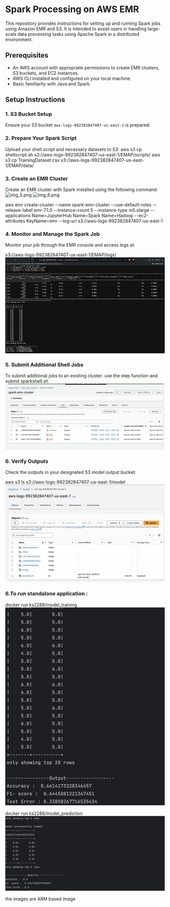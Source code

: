 # Spark Processing on AWS EMR

This repository provides instructions for setting up and running Spark jobs using Amazon EMR and S3. It is intended to assist users in handling large-scale data processing tasks using Apache Spark in a distributed environment.

## Prerequisites

- An AWS account with appropriate permissions to create EMR clusters, S3 buckets, and EC2 instances.
- AWS CLI installed and configured on your local machine.
- Basic familiarity with Java and Spark.

## Setup Instructions

### 1. S3 Bucket Setup

Ensure your S3 bucket `aws-logs-992382847407-us-east-1` is prepared:

### 2. Prepare Your Spark Script

Upload your shell script and necessary datasets to S3:
aws s3 cp shellscript.sh s3://aws-logs-992382847407-us-east-1/EMAP/scripts/
aws s3 cp TrainingDataset.csv s3://aws-logs-992382847407-us-east-1/EMAP/data/


### 3. Create an EMR Cluster

Create an EMR cluster with Spark installed using the following command:
![img_5.png](img_5.png)
![img_6.png](img_6.png)

 aws emr create-cluster --name spark-emr-cluster --use-default-roles --release-label emr-7.1.0 
 --instance-count 5 --instance-type m5.xlarge --applications Name=JupyterHub Name=Spark Name=Hadoop 
 --ec2-attributes KeyName=emr  --log-uri s3://aws-logs-992382847407-us-east-1
 

### 4. Monitor and Manage the Spark Job

Monitor your job through the EMR console and access logs at:

s3://aws-logs-992382847407-us-east-1/EMAP/logs/
![img.png](img.png)

### 5. Submit Additional Shell Jobs

To submit additional jobs to an existing cluster: use the step function and submit sparkshell.sh
![img_1.png](img_1.png)


### 6. Verify Outputs

Check the outputs in your designated S3 model output bucket:

aws s3 ls s3://aws-logs-992382847407-us-east-1/model
![img_2.png](img_2.png)



### 6.To run standalone application :
docker run ks2288/model_training
![img_4.png](img_4.png)

docker run ks2288/model_prediction
![img_3.png](img_3.png)

the images are ARM based image 
